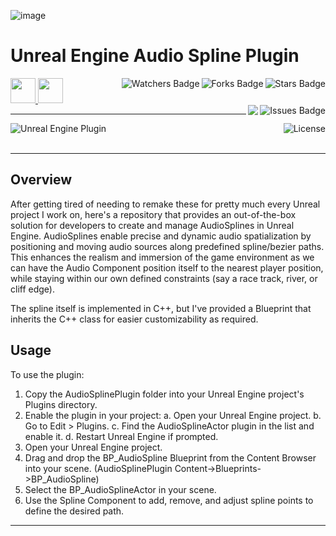 ![image](https://github.com/JDSherbert/Unreal-Engine-Audio-Spline-Plugin/assets/43964243/ad4e1765-6fe1-4a4e-b7e8-5a91047916d0)

# Unreal Engine Audio Spline Plugin

<!-- Header Start -->
<a href = "https://docs.unrealengine.com/5.3/en-US/"> <img height="40" img width="40" src="https://cdn.simpleicons.org/unrealengine/white"> </a> 
<a href = "https://learn.microsoft.com/en-us/cpp/cpp-language"> <img height="40" img width="40" src="https://cdn.simpleicons.org/c++"> </a>
<img align="right" alt="Stars Badge" src="https://img.shields.io/github/stars/jdsherbert/Unreal-Engine-Audio-Spline-Plugin?label=%E2%AD%90"/>
<img align="right" alt="Forks Badge" src="https://img.shields.io/github/forks/jdsherbert/Unreal-Engine-Audio-Spline-Plugin?label=%F0%9F%8D%B4"/>
<img align="right" alt="Watchers Badge" src="https://img.shields.io/github/watchers/jdsherbert/Unreal-Engine-Audio-Spline-Plugin?label=%F0%9F%91%81%EF%B8%8F"/>
<img align="right" alt="Issues Badge" src="https://img.shields.io/github/issues/jdsherbert/Unreal-Engine-Audio-Spline-Plugin?label=%E2%9A%A0%EF%B8%8F"/>
<img align="right" src="https://hits.seeyoufarm.com/api/count/incr/badge.svg?url=https%3A%2F%2Fgithub.com%2FJDSherbert%2FUnreal-Engine-Audio-Spline-Plugin%2Fhit-counter%2FREADME&count_bg=%2379C83D&title_bg=%23555555&labelColor=0E1128&title=🔍&style=for-the-badge">
<!-- Header End --> 

-----------------------------------------------------------------------

<a href="https://docs.unrealengine.com/5.3/en-US/"> 
  <img align="left" alt="Unreal Engine Plugin" src="https://img.shields.io/badge/Unreal%20Engine%20Plugin-black?style=for-the-badge&logo=unrealengine&logoColor=white&color=black&labelColor=black"> </a>
  
<a href="https://choosealicense.com/licenses/mit/"> 
  <img align="right" alt="License" src="https://img.shields.io/badge/License%20:%20Mit-black?style=for-the-badge&logo=mit&logoColor=white&color=black&labelColor=black"> </a>
  
<br></br>

-----------------------------------------------------------------------
## Overview
After getting tired of needing to remake these for pretty much every Unreal project I work on, here's a repository that provides an out-of-the-box solution for developers to create and manage AudioSplines in Unreal Engine. AudioSplines enable precise and dynamic audio spatialization by positioning and moving audio sources along predefined spline/bezier paths. This enhances the realism and immersion of the game environment as we can have the Audio Component position itself to the nearest player position, while staying within our own defined constraints (say a race track, river, or cliff edge).

The spline itself is implemented in C++, but I've provided a Blueprint that inherits the C++ class for easier customizability as required.

## Usage
To use the plugin:
1. Copy the AudioSplinePlugin folder into your Unreal Engine project's Plugins directory.
2. Enable the plugin in your project:
  a. Open your Unreal Engine project.
  b. Go to Edit > Plugins.
  c. Find the AudioSplineActor plugin in the list and enable it.
  d. Restart Unreal Engine if prompted.
3. Open your Unreal Engine project.
4. Drag and drop the BP_AudioSpline Blueprint from the Content Browser into your scene. (AudioSplinePlugin Content->Blueprints->BP_AudioSpline)
5. Select the BP_AudioSplineActor in your scene.
6. Use the Spline Component to add, remove, and adjust spline points to define the desired path.

-----------------------------------------------------------------------

